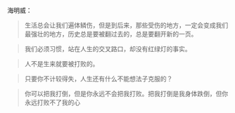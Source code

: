 海明威：

> 生活总会让我们遍体鳞伤，但是到后来，那些受伤的地方，一定会变成我们最强壮的地方，历史总是要被翻过去的，总是要翻开新的一页。

> 我们必须习惯，站在人生的交叉路口，却没有红绿灯的事实。

> 人不是生来就要被打败的。

> 只要你不计较得失，人生还有什么不能想法子克服的？

>你可以把我打倒，但是你永远不会把我打败。把我打倒是我身体跌倒，但你永远打败不了我的心